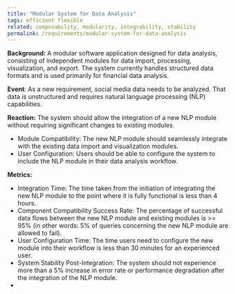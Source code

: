 ```yaml
---
title: "Modular System for Data Analysis"
tags: efficient flexible
related: composability, modularity, integrability, stability
permalink: /requirements/modular-system-for-data-analysis
---
```


<div class="quality-requirement" markdown="1">

**Background:** A modular software application designed for data analysis, consisting of independent modules for data import, processing, visualization, and export.
    The system currently handles structured data formats and is used primarily for financial data analysis.

**Event**: As a new requirement, social media data needs to be analyzed. 
That data is unstructured and requires natural language processing (NLP) capabilities.

**Reaction:** The system should allow the integration of a new NLP module without requiring significant changes to existing modules.

* Module Compatibility: The new NLP module should seamlessly integrate with the existing data import and visualization modules.
* User Configuration: Users should be able to configure the system to include the NLP module in their data analysis workflow.

**Metrics:**

* Integration Time: The time taken from the initiation of integrating the new NLP module to the point where it is fully functional is less than 4 hours.
* Component Compatibility Success Rate: The percentage of successful data flows between the new NLP module and existing modules is >= 95% (in other words: 5% of queries concerning the new NLP module are allowed to fail).
* User Configuration Time: The time users need to configure the new module into their workflow is less than 30 minutes for an experienced user.
* System Stability Post-Integration: The system should not experience more than a 5% increase in error rate or performance degradation after the integration of the NLP module.
* 
</div><br>




